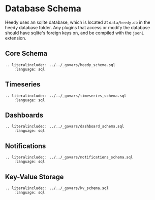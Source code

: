 # Database Schema

Heedy uses an sqlite database, which is located at `data/heedy.db` in the heedy database folder. Any plugins that access or modify the database should have sqlite's foreign keys on, and be compiled with the `json1` extension.

## Core Schema

```eval_rst
.. literalinclude:: ../../_govars/heedy_schema.sql
    :language: sql
```

## Timeseries

```eval_rst
.. literalinclude:: ../../_govars/timeseries_schema.sql
    :language: sql
```

## Dashboards

```eval_rst
.. literalinclude:: ../../_govars/dashboard_schema.sql
    :language: sql
```

## Notifications

```eval_rst
.. literalinclude:: ../../_govars/notifications_schema.sql
    :language: sql
```

## Key-Value Storage

```eval_rst
.. literalinclude:: ../../_govars/kv_schema.sql
    :language: sql
```
